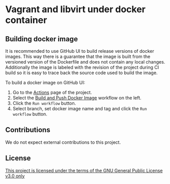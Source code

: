 # Vagrant and libvirt under docker container

## Building docker image
It is recommended to use GitHub UI to build release versions of docker images. This way there is
a guarantee that the image is built from the versioned version of the Dockerfile and does not contain
any local changes. Additionally the image is labeled with the revision of the project during CI build
so it is easy to trace back the source code used to build the image.

To build a docker image on GitHub UI:
1. Go to the [Actions](https://github.com/gytsto/vagrant_under_docker/actions) page of the project.
2. Select the [Build and Push Docker Image](https://github.com/gytsto/vagrant_under_docker/actions/workflows/docker.yml) workflow on the left.
3. Click the `Run workflow` button.
4. Select branch, set docker image name and tag and click the `Run workflow` button.

## Contributions

We do not expect external contributions to this project.

## License

[This project is licensed under the terms of the GNU General Public License v3.0 only](LICENSE)